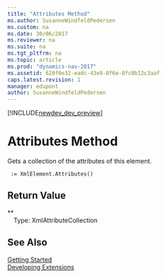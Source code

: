 ```yaml
---
title: "Attributes Method"
ms.author: SusanneWindfeldPedersen
ms.custom: na
ms.date: 30/06/2017
ms.reviewer: na
ms.suite: na
ms.tgt_pltfrm: na
ms.topic: article
ms.prod: "dynamics-nav-2017"
ms.assetid: 620f0e32-eadc-43e9-8f6e-8fc0b12c3aaf
caps.latest.revision: 1
manager: edupont
author: SusanneWindfeldPedersen
---
```


[!INCLUDE[newdev_dev_preview](../includes/newdev_dev_preview.md)]

# Attributes Method
Gets a collection of the attributes of this element.  
```  
 := XmlElement.Attributes()  
```  
## Return Value
**  
&emsp;Type: XmlAttributeCollection  
  
## See Also
[Getting Started](../devenv-get-started.md)  
[Developing Extensions](../devenv-dev-overview.md)  
